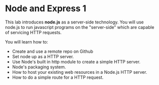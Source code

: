 # Node and Express 1

This lab introduces **node.js** as a server-side technology. You will use node.js to run javascript programs on the "server-side" which are capable of servicing HTTP requests. 

You will learn how to:

- Create and use a remote repo on Github
- Set node up as a HTTP server.
- Use Node's built in http module to create a simple HTTP server.
- Node's packaging system.
- How to host your existing web resources in a Node.js HTTP server.
- How to do a simple route for a HTTP request.
